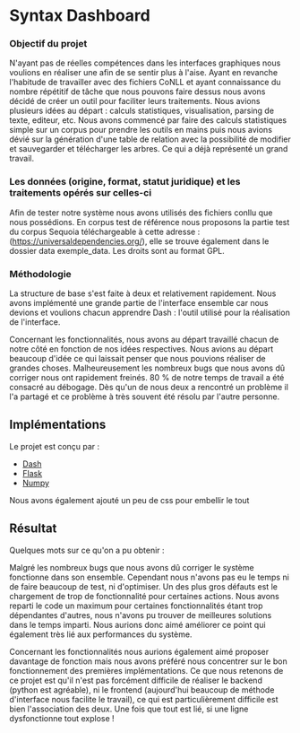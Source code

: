 # Syntax Dashboard

### Objectif du projet

N'ayant pas de réelles compétences dans les interfaces graphiques nous voulions en réaliser une afin de se sentir plus à l'aise. Ayant en revanche l'habitude de travailler avec des fichiers CoNLL et ayant connaissance du nombre répétitif de tâche que nous pouvons faire dessus nous avons décidé de créer un outil pour faciliter leurs traitements. 
Nous avions plusieurs idées au départ : calculs statistiques, visualisation, parsing de texte, editeur, etc. 
Nous avons commencé par faire des calculs statistiques simple sur un corpus pour prendre les outils en mains puis nous avions dévié sur la génération d'une table de relation avec la possibilité de modifier et sauvegarder et télécharger les arbres. Ce qui a déjà représenté un grand travail.


### Les données (origine, format, statut juridique) et les traitements opérés sur celles-ci

Afin de tester notre système nous avons utilisés des fichiers conllu que nous possédions. En corpus test de référence nous proposons la partie test du corpus Sequoia téléchargeable à cette adresse : 
(https://universaldependencies.org/), elle se trouve également dans le dossier data exemple_data. Les droits sont au format GPL.


### Méthodologie


La structure de base s'est faite à deux et relativement rapidement. Nous avons implémenté une grande partie de l'interface ensemble car nous devions et voulions chacun apprendre Dash : l'outil utilisé pour la réalisation de l'interface. 

Concernant les fonctionnalités, nous avons au départ travaillé chacun de notre côté en fonction de nos idées respectives. Nous avions au départ beaucoup d'idée ce qui laissait penser que nous pouvions réaliser de grandes choses. Malheureusement les nombreux bugs que nous avons dû corriger nous ont rapidement freinés. 80 % de notre temps de travail a été consacré au débogage. Dès qu'un de nous deux a rencontré un problème il l'a partagé et ce problème à très souvent été résolu par l'autre personne.


## Implémentations


Le projet est conçu par :

* [Dash](https://dash.plot.ly)
* [Flask](http://flask.palletsprojects.com/en/1.1.x/)
* [Numpy](https://numpy.org/doc/)

Nous avons également ajouté un peu de css pour embellir le tout


## Résultat

Quelques mots sur ce qu'on a pu obtenir :

Malgré les nombreux bugs que nous avons dû corriger le système fonctionne dans son ensemble. Cependant nous n'avons pas eu le temps ni de faire beaucoup de test, ni d'optimiser. Un des plus gros défauts est le chargement de trop de fonctionnalité pour certaines actions. Nous avons reparti le code un maximum pour certaines fonctionnalités étant trop dépendantes d'autres, nous n'avons pu trouver de meilleures solutions dans le temps imparti. Nous aurions donc aimé améliorer ce point qui également très lié aux performances du système.

Concernant les fonctionnalités nous aurions également aimé proposer davantage de fonction mais nous avons préféré nous concentrer sur le bon fonctionnement des premières implémentations.
Ce que nous retenons de ce projet est qu'il n'est pas forcément difficile de réaliser le backend (python est agréable), ni le frontend (aujourd'hui beaucoup de méthode d'interface nous facilite le travail), ce qui est particulièrement difficile est bien l'association des deux. Une fois que tout est lié, si une ligne dysfonctionne tout explose !
